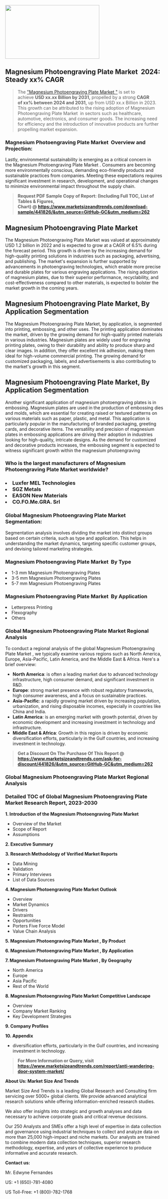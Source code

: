 <p><img class="alignnone size-medium wp-image-20088" src="https://ffe5etoiles.com/wp-content/uploads/2024/12/MST1-300x171.png" alt="" width="300" height="171" /></p><h2 id="ember46" class="ember-view reader-text-block__heading-2">Magnesium Photoengraving Plate Market &nbsp;2024: Steady&nbsp;xx% CAGR</h2><blockquote id="ember47" class="ember-view reader-text-block__blockquote">The&nbsp;<a class="app-aware-link " href="https://www.marketsizeandtrends.com/download-sample/441826/&utm_source=GitHub-GC&utm_medium=262" target="_blank" data-test-app-aware-link="">"Magnesium Photoengraving Plate Market "</a>&nbsp;is set to achieve&nbsp;<strong>USD&nbsp;xx.xx&nbsp;Billion by 2031,</strong>&nbsp;propelled by a strong&nbsp;<strong>CAGR of&nbsp;xx% between 2024 and 2031,</strong>&nbsp;up from USD xx.x Billion in 2023. This growth can be attributed to the rising adoption of&nbsp;Magnesium Photoengraving Plate Market &nbsp;in sectors such as healthcare, automotive, electronics, and consumer goods. The increasing need for efficiency and the introduction of innovative products are further propelling market expansion.</blockquote><h3 id="ember48" class="ember-view reader-text-block__heading-3">Magnesium Photoengraving Plate Market &nbsp;Overview and Projection:</h3><p id="ember49" class="ember-view reader-text-block__paragraph">Lastly, environmental sustainability is emerging as a critical concern in the&nbsp;Magnesium Photoengraving Plate Market . Consumers are becoming more environmentally conscious, demanding eco-friendly products and sustainable practices from companies. Meeting these expectations requires significant investment in research, development, and operational changes to minimize environmental impact throughout the supply chain.</p><blockquote id="ember50" class="ember-view reader-text-block__blockquote"><strong>Request PDF Sample Copy of Report: (Including Full TOC, List of Tables &amp; Figures, Chart)&nbsp;@&nbsp;<strong><a href="https://www.marketsizeandtrends.com/download-sample/441826/&utm_source=GitHub-GC&utm_medium=262" target="_blank">https://www.marketsizeandtrends.com/download-sample/441826/&utm_source=GitHub-GC&utm_medium=262</a></strong></strong></blockquote><h3 class=""> <h2>Magnesium Photoengraving Plate Market</h2><p>The Magnesium Photoengraving Plate Market was valued at approximately USD 1.2 billion in 2022 and is expected to grow at a CAGR of 6.5% during the forecast period. This growth is driven by the increasing demand for high-quality printing solutions in industries such as packaging, advertising, and publishing. The market's expansion is further supported by advancements in photoengraving technologies, which enable more precise and durable plates for various engraving applications. The rising adoption of magnesium plates, due to their superior performance, recyclability, and cost-effectiveness compared to other materials, is expected to bolster the market growth in the coming years.</p><h2>Magnesium Photoengraving Plate Market, By Application Segmentation</h2><p>The Magnesium Photoengraving Plate Market, by application, is segmented into printing, embossing, and other uses. The printing application dominates the market, driven by the growing demand for high-quality printed materials in various industries. Magnesium plates are widely used for engraving printing plates, owing to their durability and ability to produce sharp and clear images. In addition, they offer excellent ink adhesion, making them ideal for high-volume commercial printing. The growing demand for customized packaging, labels, and advertisements is also contributing to the market's growth in this segment.</p><h2>Magnesium Photoengraving Plate Market, By Application Segmentation</h2><p>Another significant application of magnesium photoengraving plates is in embossing. Magnesium plates are used in the production of embossing dies and molds, which are essential for creating raised or textured patterns on various materials such as paper, plastic, and metal. This application is particularly popular in the manufacturing of branded packaging, greeting cards, and decorative items. The versatility and precision of magnesium plates in embossing applications are driving their adoption in industries looking for high-quality, intricate designs. As the demand for customized and decorative products increases, the embossing segment is expected to witness significant growth within the magnesium photoengraving</h3><h3 id="" class="">Who is the largest manufacturers of&nbsp;Magnesium Photoengraving Plate Market worldwide?</h3><h3 class=""></Li><Li>Luxfer MEL Technologies</Li><Li> SGZ Metals</Li><Li> EASON New Materials</Li><Li> CO.FO.Me.GRA. Srl</h3><h3 id="ember53" class="ember-view reader-text-block__heading-3">Global&nbsp;Magnesium Photoengraving Plate Market Segmentation:</h3><p id="ember54" class="ember-view reader-text-block__paragraph">Segmentation analysis involves dividing the market into distinct groups based on certain criteria, such as type and application. This helps in understanding the market dynamics, targeting specific customer groups, and devising tailored marketing strategies.</p><h3 id="" class="">Magnesium Photoengraving Plate Market &nbsp;By Type</h3><p></Li><Li>1-3 mm Magnesium Photoengraving Plates</Li><Li> 3-5 mm Magnesium Photoengraving Plates</Li><Li> 5-7 mm Magnesium Photoengraving Plates</p><h3 id="" class="">Magnesium Photoengraving Plate Market &nbsp;By Application</h3><p class=""></Li><Li>Letterpress Printing</Li><Li> Flexography</Li><Li> Others</p><h3 id="ember62" class="ember-view reader-text-block__heading-3">Global Magnesium Photoengraving Plate Market Regional Analysis</h3><p id="ember63" class="ember-view reader-text-block__paragraph">To conduct a regional analysis of the global Magnesium Photoengraving Plate Market , we typically examine various regions such as North America, Europe, Asia-Pacific, Latin America, and the Middle East &amp; Africa. Here's a brief overview:</p><ul><li><strong>North America</strong>: is often a leading market due to advanced technology infrastructure, high consumer demand, and significant investment in R&amp;D.</li><li><strong>Europe</strong>: strong market presence with robust regulatory frameworks, high consumer awareness, and a focus on sustainable practices.</li><li><strong>Asia-Pacific</strong>: a rapidly growing market driven by increasing population, urbanization, and rising disposable incomes, especially in countries like China and India.</li><li><strong>Latin America</strong>: is an emerging market with growth potential, driven by economic development and increasing investment in technology and infrastructure.</li><li><strong>Middle East &amp; Africa</strong>: Growth in this region is driven by economic diversification efforts, particularly in the Gulf countries, and increasing investment in technology.</li></ul><blockquote id="ember61" class="ember-view reader-text-block__blockquote"><strong>Get a Discount On The Purchase Of This Report @ <strong><a href="https://html-cleaner.com/" target="">https://www.marketsizeandtrends.com/ask-for-discount/441826/&utm_source=GitHub-GC&utm_medium=262</a></strong></strong></blockquote><h3 id="ember62" class="ember-view reader-text-block__heading-3">Global Magnesium Photoengraving Plate Market Regional Analysis</h3><h3 id="" class="">Detailed TOC of Global Magnesium Photoengraving Plate Market Research Report, 2023-2030</h3><p id="" class=""><strong>1. Introduction of the Magnesium Photoengraving Plate Market </strong></p><ul><li>Overview of the Market</li><li>Scope of Report</li><li>Assumptions</li></ul><p id="" class=""><strong>2. Executive Summary</strong></p><p id="" class=""><strong>3. Research Methodology of Verified Market Reports</strong></p><ul><li>Data Mining</li><li>Validation</li><li>Primary Interviews</li><li>List of Data Sources</li></ul><p id="" class=""><strong>4. Magnesium Photoengraving Plate Market Outlook</strong></p><ul><li>Overview</li><li>Market Dynamics</li><li>Drivers</li><li>Restraints</li><li>Opportunities</li><li>Porters Five Force Model</li><li>Value Chain Analysis</li></ul><p id="" class=""><strong>5. Magnesium Photoengraving Plate Market , By Product</strong></p><p id="" class=""><strong>6. Magnesium Photoengraving Plate Market , By Application</strong></p><p id="" class=""><strong>7. Magnesium Photoengraving Plate Market , By Geography</strong></p><ul><li>North America</li><li>Europe</li><li>Asia Pacific</li><li>Rest of the World</li></ul><p id="" class=""><strong>8. Magnesium Photoengraving Plate Market Competitive Landscape</strong></p><ul><li>Overview</li><li>Company Market Ranking</li><li>Key Development Strategies</li></ul><p id="" class=""><strong>9. Company Profiles</strong></p><p id="" class=""><strong>10. Appendix</strong></p><ul><li>diversification efforts, particularly in the Gulf countries, and increasing investment in technology.</li></ul><blockquote id="ember65" class="ember-view reader-text-block__blockquote"><strong>For More Information or Query, visit <strong><strong><a href="https://html-cleaner.com/" target="">https://www.marketsizeandtrends.com/report/anti-wandering-door-system-market/</a></strong></strong></strong></blockquote><p id="" class=""><strong>About Us: Market Size And Trends</strong></p><p id="" class="">Market Size And Trends is a leading Global Research and Consulting firm servicing over 5000+ global clients. We provide advanced analytical research solutions while offering information-enriched research studies.</p><p id="" class="">We also offer insights into strategic and growth analyses and data necessary to achieve corporate goals and critical revenue decisions.</p><p id="" class="">Our 250 Analysts and SMEs offer a high level of expertise in data collection and governance using industrial techniques to collect and analyze data on more than 25,000 high-impact and niche markets. Our analysts are trained to combine modern data collection techniques, superior research methodology, expertise, and years of collective experience to produce informative and accurate research.</p><p id="" class=""><strong>Contact us:</strong></p><p id="" class="">Mr. Edwyne Fernandes</p><p id="" class="">US: +1 (650)-781-4080</p><p id="" class="">US Toll-Free: +1 (800)-782-1768</p>
